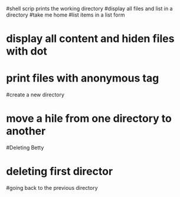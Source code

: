 #shell scrip prints the working directory
#display all files and list in a directory
#take me home
#list items in a list form
# display all content and hiden files with dot
# print files with anonymous tag
#create a new directory
# move a hile from one directory to another
#Deleting Betty
# deleting first director
#going back to the previous directory
